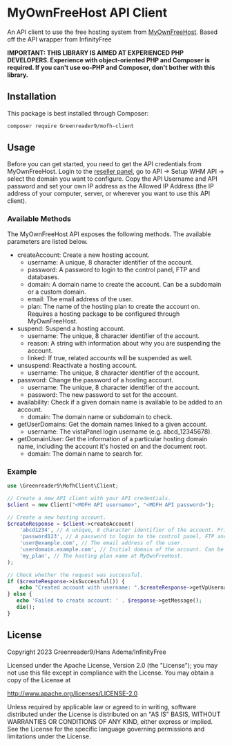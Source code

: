 # MyOwnFreeHost API Client

An API client to use the free hosting system from [MyOwnFreeHost](https://myownfreehost.net). Based off the API wrapper from InfinityFree

**IMPORTANT: THIS LIBRARY IS AIMED AT EXPERIENCED PHP DEVELOPERS. Experience with object-oriented PHP and Composer is required. If you can't use oo-PHP and Composer, don't bother with this library.**

## Installation

This package is best installed through Composer:

```bash
composer require Greenreader9/mofh-client
```

## Usage

Before you can get started, you need to get the API credentials from MyOwnFreeHost. Login to the [reseller panel](https://panel.myownfreehost.net), go to API -> Setup WHM API -> select the domain you want to configure. Copy the API Username and API password and set your own IP address as the Allowed IP Address (the IP address of your computer, server, or wherever you want to use this API client).

### Available Methods

The MyOwnFreeHost API exposes the following methods. The available parameters are listed below.

- createAccount: Create a new hosting account.
    - username: A unique, 8 character identifier of the account.
    - password: A password to login to the control panel, FTP and databases.
    - domain: A domain name to create the account. Can be a subdomain or a custom domain.
    - email: The email address of the user.
    - plan: The name of the hosting plan to create the account on. Requires a hosting package to be configured through MyOwnFreeHost.
- suspend: Suspend a hosting account.
    - username: The unique, 8 character identifier of the account.
    - reason: A string with information about why you are suspending the account.
    - linked: If true, related accounts will be suspended as well.
- unsuspend: Reactivate a hosting account.
    - username: The unique, 8 character identifier of the account.
- password: Change the password of a hosting account.
    - username: The unique, 8 character identifier of the account.
    - password: The new password to set for the account.
- availability: Check if a given domain name is available to be added to an account.
    - domain: The domain name or subdomain to check.
- getUserDomains: Get the domain names linked to a given account.
    - username: The vistaPanel login username (e.g. abcd_12345678).
- getDomainUser: Get the information of a particular hosting domain name, including the account it's hosted on and the document root.
    - domain: The domain name to search for.

### Example

```php
use \Greenreader9\MofhClient\Client;

// Create a new API client with your API credentials.
$client = new Client("<MOFH API username>", "<MOFH API password>");

// Create a new hosting account.
$createResponse = $client->createAccount(
    'abcd1234', // A unique, 8 character identifier of the account. Primarily used as internal identifier.
    'password123', // A password to login to the control panel, FTP and databases.
    'user@example.com', // The email address of the user.
    'userdomain.example.com', // Initial domain of the account. Can be a subdomain or a custom domain.
    'my_plan', // The hosting plan name at MyOwnFreeHost.
);

// Check whether the request was successful.
if ($createResponse->isSuccessful()) {
    echo "Created account with username: ".$createResponse->getVpUsername();
} else {
   echo 'Failed to create account: ' . $response->getMessage();
   die();
}
```

## License

Copyright 2023 Greenreader9/Hans Adema/InfinityFree

Licensed under the Apache License, Version 2.0 (the "License");
you may not use this file except in compliance with the License.
You may obtain a copy of the License at

   http://www.apache.org/licenses/LICENSE-2.0

Unless required by applicable law or agreed to in writing, software
distributed under the License is distributed on an "AS IS" BASIS,
WITHOUT WARRANTIES OR CONDITIONS OF ANY KIND, either express or implied.
See the License for the specific language governing permissions and
limitations under the License.
